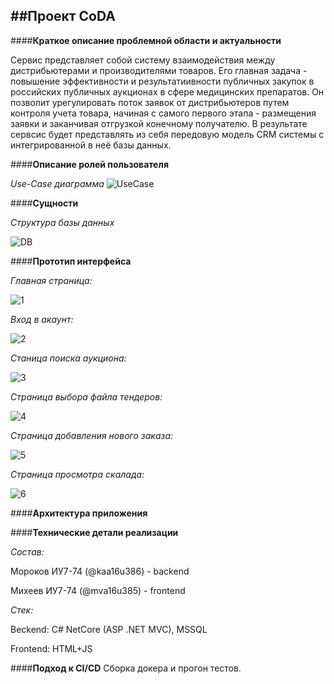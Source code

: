 ##Проект CoDA
----
####**Краткое описание проблемной области и актуальности**

Сервис представляет собой систему взаимодействия между дистрибьютерами и производителями товаров. Его главная задача - повышение эффективности и результатиивности публичных закупок в российских публичных аукционах в сфере медицинских препаратов.
Он позволит урегулировать поток заявок от дистрибьютеров путем контроля учета товара, начиная с самого первого этапа - размещения заявки и заканчивая отгрузкой конечному получателю. В результате сервсис будет представлять из себя передовую модель CRM системы с интегрированной в неё базы данных.

####**Описание ролей пользователя**

*Use-Case диаграмма*
![UseCase](images/UseCase.jpg)

####**Сущности**

*Структура базы данных*

![DB](images/Er-diag.png)

####**Прототип интерфейса**

*Главная страница:*

![1](images/1.png)

*Вход в акаунт:*

![2](images/2.png)

*Станица поиска аукциона:*

![3](images/3.png)

*Страница выбора файла тендеров:*

![4](images/4.png)

*Страница добавления нового заказа:*

![5](images/5.png)

*Страница просмотра скалада:*

![6](images/6.png)

####**Архитектура приложения**


####**Технические детали реализации**

*Состав:*

Мороков ИУ7-74 (@kaa16u386) - backend

Михеев ИУ7-74 (@mva16u385) - frontend

*Стек:*

Beckend: C# NetCore (ASP .NET MVC), MSSQL

Frontend: HTML+JS

####**Подход к CI/CD**
Сборка докера и прогон тестов.
